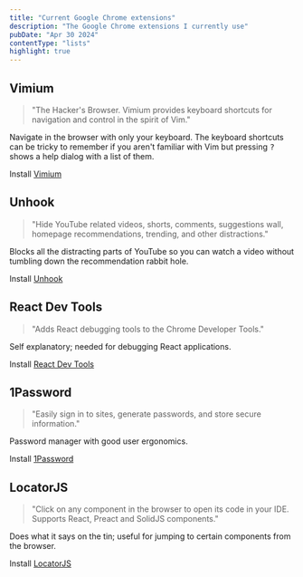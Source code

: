 ```yaml
---
title: "Current Google Chrome extensions"
description: "The Google Chrome extensions I currently use"
pubDate: "Apr 30 2024"
contentType: "lists"
highlight: true
---
```


## Vimium
> "The Hacker's Browser. Vimium provides keyboard shortcuts for navigation and control in the spirit of Vim."

Navigate in the browser with only your keyboard. The keyboard shortcuts can be tricky to remember if you aren't familiar with Vim but pressing <kbd>?</kbd> shows a help dialog with a list of them.

Install [Vimium](https://chromewebstore.google.com/detail/vimium/dbepggeogbaibhgnhhndojpepiihcmeb)

## Unhook
> "Hide YouTube related videos, shorts, comments, suggestions wall, homepage recommendations, trending, and other distractions."

Blocks all the distracting parts of YouTube so you can watch a video without tumbling down the recommendation rabbit hole.

Install [Unhook](https://chromewebstore.google.com/detail/unhook-remove-youtube-rec/khncfooichmfjbepaaaebmommgaepoid)

## React Dev Tools
> "Adds React debugging tools to the Chrome Developer Tools."

Self explanatory; needed for debugging React applications.

Install [React Dev Tools](https://chromewebstore.google.com/detail/react-developer-tools/fmkadmapgofadopljbjfkapdkoienihi)

## 1Password
> "Easily sign in to sites, generate passwords, and store secure information."

Password manager with good user ergonomics.

Install [1Password](https://chromewebstore.google.com/detail/1password-%E2%80%93-password-mana/aeblfdkhhhdcdjpifhhbdiojplfjncoa)

## LocatorJS
> "Click on any component in the browser to open its code in your IDE. Supports React, Preact and SolidJS components."

Does what it says on the tin; useful for jumping to certain components from the browser.

Install [LocatorJS](https://chromewebstore.google.com/detail/locatorjs/npbfdllefekhdplbkdigpncggmojpefi)
